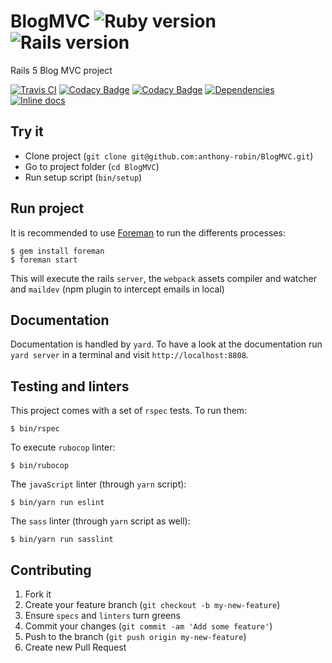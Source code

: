 # BlogMVC ![Ruby version](https://img.shields.io/badge/Ruby-2.5.0-5aaed7.svg?style=flat-square) ![Rails version](https://img.shields.io/badge/Rails-5.1.4-5aaed7.svg?style=flat-square)

Rails 5 Blog MVC project

[![Travis CI](https://travis-ci.org/anthony-robin/BlogMVC.svg?branch=master)](https://travis-ci.org/anthony-robin/BlogMVC)
[![Codacy Badge](https://api.codacy.com/project/badge/Grade/cb283cd5c4eb463f9f56a1a2bb0aa59e)](https://www.codacy.com/app/anthony-robin/BlogMVC?utm_source=github.com&amp;utm_medium=referral&amp;utm_content=anthony-robin/BlogMVC&amp;utm_campaign=Badge_Grade)
[![Codacy Badge](https://api.codacy.com/project/badge/Coverage/cb283cd5c4eb463f9f56a1a2bb0aa59e)](https://www.codacy.com/app/anthony-robin/BlogMVC?utm_source=github.com&utm_medium=referral&utm_content=anthony-robin/BlogMVC&utm_campaign=Badge_Coverage)
[![Dependencies](https://gemnasium.com/badges/github.com/anthony-robin/BlogMVC.svg)](https://gemnasium.com/github.com/anthony-robin/BlogMVC)
[![Inline docs](http://inch-ci.org/github/anthony-robin/blogmvc.svg?branch=master&style=flat-square)](http://inch-ci.org/github/anthony-robin/blogmvc)

## Try it
- Clone project (`git clone git@github.com:anthony-robin/BlogMVC.git`)
- Go to project folder (`cd BlogMVC`)
- Run setup script (`bin/setup`)

## Run project
It is recommended to use [Foreman](https://github.com/ddollar/foreman) to run the differents processes:

```shell
$ gem install foreman
$ foreman start
```

This will execute the rails `server`, the `webpack` assets compiler and watcher and `maildev` (npm plugin to intercept emails in local)

## Documentation
Documentation is handled by `yard`. To have a look at the documentation run `yard server` in a terminal and visit `http://localhost:8808`.

## Testing and linters
This project comes with a set of `rspec` tests. To run them:
```shell
$ bin/rspec
```

To execute `rubocop` linter:
```shell
$ bin/rubocop
```

The `javaScript` linter (through `yarn` script):
```shell
$ bin/yarn run eslint
```

The `sass` linter (through `yarn` script as well):
```shell
$ bin/yarn run sasslint
```

## Contributing
1. Fork it
2. Create your feature branch (`git checkout -b my-new-feature`)
3. Ensure `specs` and `linters` turn greens
4. Commit your changes (`git commit -am 'Add some feature'`)
5. Push to the branch (`git push origin my-new-feature`)
6. Create new Pull Request
